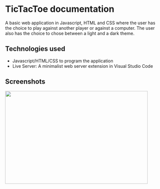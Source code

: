 # TicTacToe documentation
A basic web application in Javascript, HTML and CSS where the user has the choice to play against another player or against a computer. The user also has the choice to chose 
between a light and a dark theme.

## Technologies used
- Javascript/HTML/CSS to program the application
- Live Server: A minimalist web server extension in Visual Studio Code
## Screenshots
<p allign='center'>
  <img width="460" height="300" src="https://github.com/user-attachments/assets/da416955-bf9d-4e2a-a6f9-e89750ad7c96">  
</p>

